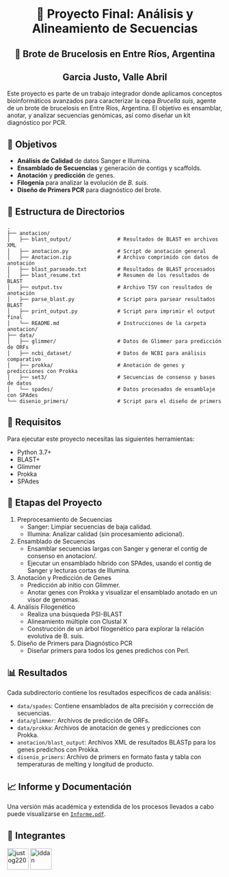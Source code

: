 <div align="center">

# 🧬 Proyecto Final: Análisis y Alineamiento de Secuencias

## 🦠 Brote de Brucelosis en Entre Ríos, Argentina

## Garcia Justo, Valle Abril
</div>

Este proyecto es parte de un trabajo integrador donde aplicamos conceptos bioinformáticos avanzados para caracterizar la cepa *Brucella suis*, agente de un brote de brucelosis en Entre Ríos, Argentina. El objetivo es ensamblar, anotar, y analizar secuencias genómicas, así como diseñar un kit diagnóstico por PCR. 

## 🎯 Objetivos
- **Análisis de Calidad** de datos Sanger e Illumina.
- **Ensamblado de Secuencias** y generación de contigs y scaffolds.
- **Anotación** y **predicción** de genes.
- **Filogenia** para analizar la evolución de *B. suis*.
- **Diseño de Primers PCR** para diagnóstico del brote.

## 📂 Estructura de Directorios

```plaintext
.
├── anotacion/
│   ├── blast_output/               # Resultados de BLAST en archivos XML
│   ├── anotacion.py                # Script de anotación general
│   ├── Anotacion.zip               # Archivo comprimido con datos de anotación
│   ├── blast_parseado.txt          # Resultados de BLAST procesados
│   ├── blast_resume.txt            # Resumen de los resultados de BLAST
│   ├── output.tsv                  # Archivo TSV con resultados de anotación
│   ├── parse_blast.py              # Script para parsear resultados BLAST
│   ├── print_output.py             # Script para imprimir el output final
│   └── README.md                   # Instrucciones de la carpeta anotacion/
├── data/
│   ├── glimmer/                    # Datos de Glimmer para predicción de ORFs
│   ├── ncbi_dataset/               # Datos de NCBI para análisis comparativo
│   ├── prokka/                     # Anotación de genes y predicciones con Prokka
│   ├── set3/                       # Secuencias de consenso y bases de datos
│   └── spades/                     # Datos procesados de ensamblaje con SPAdes
└── disenio_primers/                # Script para el diseño de primers
```

## 🔧 Requisitos
Para ejecutar este proyecto necesitas las siguientes herramientas:

- Python 3.7+
- BLAST+
- Glimmer
- Prokka
- SPAdes

## 🚀 Etapas del Proyecto
1. Preprocesamiento de Secuencias
   - Sanger: Limpiar secuencias de baja calidad.
   - Illumina: Analizar calidad (sin procesamiento adicional).
2. Ensamblado de Secuencias
   - Ensamblar secuencias largas con Sanger y generar el contig de consenso en anotacion/.
   - Ejecutar un ensamblado híbrido con SPAdes, usando el contig de Sanger y lecturas cortas de Illumina.
3. Anotación y Predicción de Genes
    - Predicción ab initio con Glimmer.
    - Anotar genes con Prokka y visualizar el ensamblado anotado en un visor de genomas.
4. Análisis Filogenético
   - Realiza una búsqueda PSI-BLAST
   - Alineamiento múltiple con Clustal X 
   - Construcción de un árbol filogenético para explorar la relación evolutiva de B. suis.
5. Diseño de Primers para Diagnóstico PCR
    - Diseñar primers para todos los genes predichos con Perl.

## 📊 Resultados
Cada subdirectorio contiene los resultados específicos de cada análisis:

- `data/spades`: Contiene ensamblados de alta precisión y corrección de secuencias.
- `data/glimmer`: Archivos de predicción de ORFs.
- `data/prokka`: Archivos de anotación de genes y predicciones con Prokka.
- `anotacion/blast_output`: Archivos XML de resultados BLASTp para los genes predichos con Prokka.
- `disenio_primers`: Archivo de primers en formato fasta y tabla con temperaturas de melting y longitud de producto.

## 📈 Informe y Documentación
Una versión más académica y extendida de los procesos llevados a cabo puede visualizarse en [`Informe.pdf`](https://github.com/justog220/TIF-AyA/blob/main/Informe.pdf).

## 👥 Integrantes
<a href="https://github.com/justog220"><img src="https://avatars.githubusercontent.com/u/85772318?v=4" title="justog220" width="50" height="50"></a>
<a href="https://github.com/abruvalle"><img src="https://avatars.githubusercontent.com/u/91233207?v=4" title="iddan" width="50" height="50"></a>